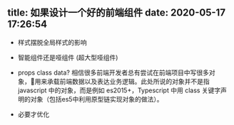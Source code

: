 title: 如果设计一个好的前端组件
date: 2020-05-17 17:26:54
---

- 样式摆脱全局样式的影响
- 智能组件还是哑组件 (超大型哑组件)
- props class data?
相信很多前端开发者总有尝试在前端项目中写很多对象，用来承载前端数据以及表达业务逻辑。此处所说的对象并不是指 javascript 中的对象，而是例如 es2015+，Typescript 中用 class 关键字声明的对象（包括es5中利用原型链实现对象的做法）。



- 必要才优化